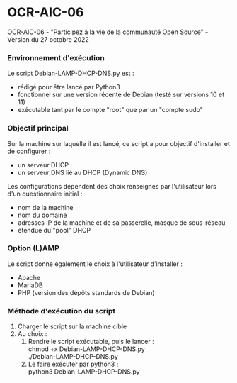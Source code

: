 # OCR-AIC-06
OCR-AIC-06 - "Participez à la vie de la communauté Open Source" - Version du 27 octobre 2022

### Environnement d'exécution ###
Le script Debian-LAMP-DHCP-DNS.py est :
- rédigé pour être lancé par Python3 
- fonctionnel sur une version récente de Debian (testé sur versions 10 et 11)
- exécutable tant par le compte "root" que par un "compte sudo"


### Objectif principal ###
Sur la machine sur laquelle il est lancé, ce script a pour objectif d'installer et de configurer :
- un serveur DHCP
- un serveur DNS lié au DHCP (Dynamic DNS) 

Les configurations dépendent des choix renseignés par l'utilisateur lors d'un questionnaire initial :
- nom de la machine
- nom du domaine
- adresses IP de la machine et de sa passerelle, masque de sous-réseau
- étendue du "pool" DHCP


### Option (L)AMP ###
Le script donne également le choix à l'utilisateur d'installer :
- Apache
- MariaDB
- PHP (version des dépôts standards de Debian)


### Méthode d'exécution du script ###
1. Charger le script sur la machine cible
2. Au choix :
    1. Rendre le script exécutable, puis le lancer :<br>
          chmod +x Debian-LAMP-DHCP-DNS.py<br>
          ./Debian-LAMP-DHCP-DNS.py<br>
    2. Le faire exécuter par python3 :<br>
          python3 Debian-LAMP-DHCP-DNS.py

